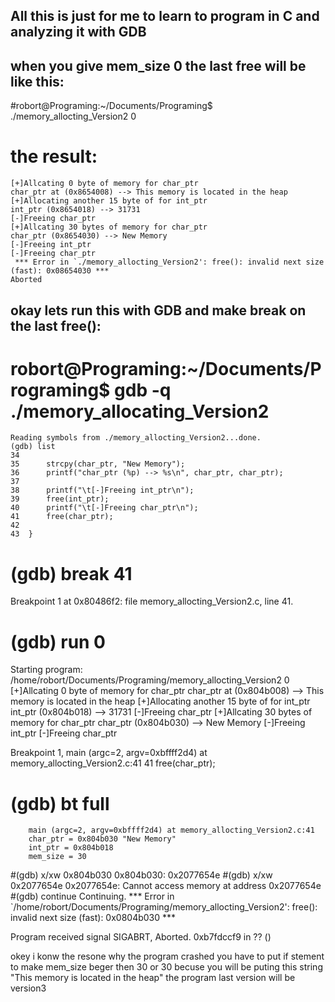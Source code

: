 ## All this is just for me to learn to program in C and analyzing it with GDB  
## when you give mem_size 0 the last free will be like this:
#robort@Programing:~/Documents/Programing$ ./memory_allocting_Version2 0
#  the result: 
    [+]Allcating 0 byte of memory for char_ptr
    char_ptr at (0x8654008) --> This memory is located in the heap
    [+]Allocating another 15 byte of for int_ptr
    int_ptr (0x8654018) --> 31731
    [-]Freeing char_ptr
    [+]Allcating 30 bytes of memory for char_ptr
    char_ptr (0x8654030) --> New Memory
    [-]Freeing int_ptr
    [-]Freeing char_ptr
     *** Error in `./memory_allocting_Version2': free(): invalid next size (fast): 0x08654030 ***
    Aborted

##  okay lets run this with GDB and make break on the last free():
# robort@Programing:~/Documents/Programing$ gdb -q ./memory_allocating_Version2
    Reading symbols from ./memory_allocting_Version2...done.
    (gdb) list 
    34		
    35		strcpy(char_ptr, "New Memory");
    36		printf("char_ptr (%p) --> %s\n", char_ptr, char_ptr);
    37		
    38		printf("\t[-]Freeing int_ptr\n");
    39		free(int_ptr);
    40		printf("\t[-]Freeing char_ptr\n");
    41		free(char_ptr);
    42		
    43	}
#  (gdb) break 41
   Breakpoint 1 at 0x80486f2: file memory_allocting_Version2.c, line 41.
#  (gdb) run 0
  Starting program: /home/robort/Documents/Programing/memory_allocting_Version2 0
	[+]Allcating 0 byte of memory for char_ptr
char_ptr at (0x804b008) --> This memory is located in the heap
	[+]Allocating another 15 byte of for int_ptr
int_ptr (0x804b018) --> 31731
	[-]Freeing char_ptr
	[+]Allcating 30 bytes of memory for char_ptr
char_ptr (0x804b030) --> New Memory
	[-]Freeing int_ptr
	[-]Freeing char_ptr

Breakpoint 1, main (argc=2, argv=0xbffff2d4) at memory_allocting_Version2.c:41
41		free(char_ptr);
# (gdb) bt full
        main (argc=2, argv=0xbffff2d4) at memory_allocting_Version2.c:41
        char_ptr = 0x804b030 "New Memory"
        int_ptr = 0x804b018
        mem_size = 30
#(gdb) x/xw 0x804b030
0x804b030:	0x2077654e
#(gdb) x/xw 0x2077654e
0x2077654e:	Cannot access memory at address 0x2077654e
#(gdb) continue
Continuing.
*** Error in `/home/robort/Documents/Programing/memory_allocting_Version2': free(): invalid next size (fast): 0x0804b030 ***

Program received signal SIGABRT, Aborted.
0xb7fdccf9 in ?? ()

okey i konw the resone why the program crashed you have to put if stement to make mem_size beger then 30 or 30 
becuse you will be puting this string "This memory is located in the heap"
the program last version will be version3

